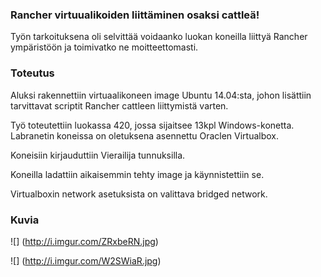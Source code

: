 ### Rancher virtuualikoiden liittäminen osaksi cattleä!


Työn tarkoituksena oli selvittää voidaanko luokan koneilla liittyä Rancher ympäristöön ja toimivatko ne moitteettomasti.


### Toteutus

Aluksi rakennettiin virtuaalikoneen image Ubuntu 14.04:sta, johon lisättiin tarvittavat scriptit Rancher cattleen liittymistä varten.

Työ toteutettiin luokassa 420, jossa sijaitsee 13kpl Windows-konetta. Labranetin koneissa on oletuksena asennettu Oraclen Virtualbox.

Koneisiin kirjauduttiin Vierailija tunnuksilla.

Koneilla ladattiin aikaisemmin tehty image ja käynnistettiin se.

Virtualboxin network asetuksista on valittava bridged network.


### Kuvia

![] (http://i.imgur.com/ZRxbeRN.jpg)

![] (http://i.imgur.com/W2SWiaR.jpg)
